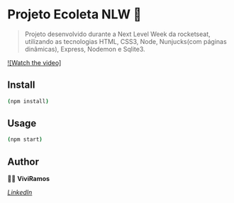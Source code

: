 # Projeto Ecoleta NLW  👋

> Projeto desenvolvido durante a Next Level Week da rocketseat, utilizando as tecnologias HTML, CSS3, Node, Nunjucks(com páginas dinâmicas), Express, Nodemon e Sqlite3. 

[![Watch the video]](https://ramosluzviviane-gmail.tinytake.com/tt/NDM5NTg0M18xMzg4ODI3Ng)

## Install

```sh
(npm install)
```

## Usage

```sh
(npm start) 
```

## Author

:woman_technologist: **ViviRamos**


[*LinkedIn*](https://linkedin.com/in/viviane-ramos-luz-346169187)
